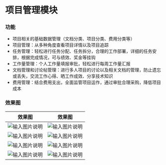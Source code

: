 # 项目管理模块

### 功能
    
- 项目相关的基础数据管理（文档分类、项目分类、费用分类等）
- 项目管理：从多种角度查看项目详情以及项目追踪
- 任务管理：轻松进行任务分配、任务拆分，合理的工作部署，详细的任务安排，根据完成情况，可与绩效、奖金等挂钩
- 工作量管理：个人工作量填报审批，轻松进行每周工作量汇报
- 文档管理和讨论帖管理：进行多人项目的讨论以及相关文档的管理，防止遗忘或丢失，交流工作心得、晒工作成效、分享技术知识
- 费用管理：结合费用支出，全面监管项目运作，通过审批合理采购，降低项目成本

### 效果图

|效果图|效果图|
| ------------- | ------------- |
|![输入图片说明](https://images.gitee.com/uploads/images/2019/1226/123705_225e5e47_1541735.png "在这里输入图片标题")|![输入图片说明](https://images.gitee.com/uploads/images/2019/1226/123751_5d62369f_1541735.png "在这里输入图片标题")|
|![输入图片说明](https://images.gitee.com/uploads/images/2019/1226/123848_9334fa95_1541735.png "在这里输入图片标题")|![输入图片说明](https://images.gitee.com/uploads/images/2019/1226/123848_3a7a2151_1541735.png "在这里输入图片标题")|
|![输入图片说明](https://images.gitee.com/uploads/images/2019/1226/124021_5d988ef2_1541735.png "在这里输入图片标题")|![输入图片说明](https://images.gitee.com/uploads/images/2019/1226/124131_0745a20c_1541735.png "在这里输入图片标题")|
|![输入图片说明](https://s2.ax1x.com/2019/12/26/lkLxTx.png "在这里输入图片标题")|![输入图片说明](https://s2.ax1x.com/2019/12/26/lkOkXd.png "在这里输入图片标题")|